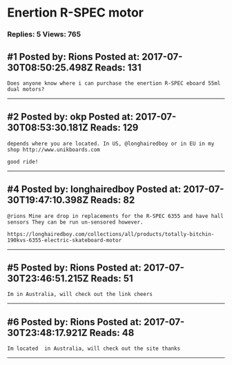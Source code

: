 # Enertion R-SPEC motor

### Replies: 5 Views: 765

## \#1 Posted by: Rions Posted at: 2017-07-30T08:50:25.498Z Reads: 131

```
Does anyone know where i can purchase the enertion R-SPEC eboard 55ml dual motors?
```

---
## \#2 Posted by: okp Posted at: 2017-07-30T08:53:30.181Z Reads: 129

```
depends where you are located. In US, @longhairedboy or in EU in my shop http://www.unikboards.com 

good ride!
```

---
## \#4 Posted by: longhairedboy Posted at: 2017-07-30T19:47:10.398Z Reads: 82

```
@rions Mine are drop in replacements for the R-SPEC 6355 and have hall sensors They can be run un-sensored however.

https://longhairedboy.com/collections/all/products/totally-bitchin-190kvs-6355-electric-skateboard-motor
```

---
## \#5 Posted by: Rions Posted at: 2017-07-30T23:46:51.215Z Reads: 51

```
Im in Australia, will check out the link cheers
```

---
## \#6 Posted by: Rions Posted at: 2017-07-30T23:48:17.921Z Reads: 48

```
Im located  in Australia, will check out the site thanks
```

---
